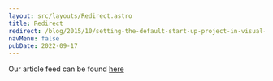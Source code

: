 ```yaml
---
layout: src/layouts/Redirect.astro
title: Redirect
redirect: /blog/2015/10/setting-the-default-start-up-project-in-visual-studio/
navMenu: false
pubDate: 2022-09-17
---
```

<div>
Our article feed can be found <a href="/blog/2015/10/setting-the-default-start-up-project-in-visual-studio/">here</a>
</div>
